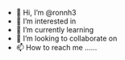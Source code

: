 - 👋 Hi, I’m @ronnh3 
- 👀 I’m interested in 
- 🌱 I’m currently learning 
- 💞️ I’m looking to collaborate on 
- 📫 How to reach me ......

<!---
ronnh3/ronnh3 is a ✨ special ✨ repository because its `README.md` (this file) appears on your GitHub profile.
You can click the Preview link to take a look at your changes.
--->
